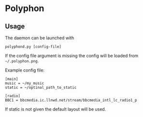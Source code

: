 
# Polyphon

## Usage

The daemon can be launched with

    polyphond.py [config-file]

If the config file argument is missing the config will be loaded from
`~/.polyphon.png`.


Example config file:

    [main]
    music = ~/my_music
    static = ~/optinal_path_to_static

    [radio]
    BBC1 = bbcmedia.ic.llnwd.net/stream/bbcmedia_intl_lc_radio1_p

If static is not given the default layout will be used.
